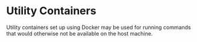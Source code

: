 # Utility Containers

Utility containers set up using Docker may be used for running commands that would 
otherwise not be available on the host machine.

